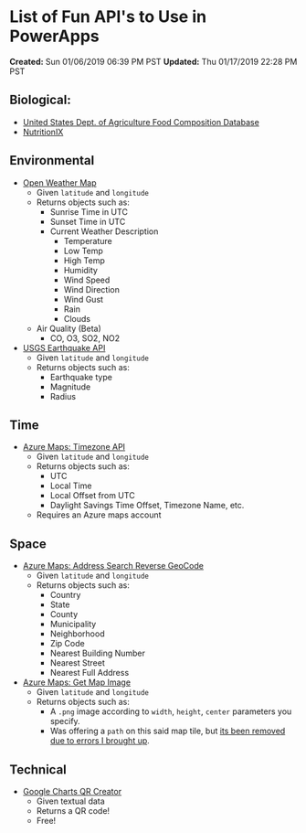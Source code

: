 # List of Fun API's to Use in PowerApps

**Created:** Sun 01/06/2019 06:39 PM PST
**Updated:** Thu 01/17/2019 22:28 PM PST

## Biological:

- [United States Dept. of Agriculture Food Composition Database](https://ndb.nal.usda.gov/ndb/search/list)
- [NutritionIX](https://developer.nutritionix.com/)

## Environmental

- [Open Weather Map](https://openweathermap.org/api)
  - Given `latitude` and `longitude`
  - Returns objects such as:
    - Sunrise Time in UTC
    - Sunset Time in UTC
    - Current Weather Description
      - Temperature
      - Low Temp
      - High Temp
      - Humidity
      - Wind Speed
      - Wind Direction
      - Wind Gust
      - Rain
      - Clouds
  - Air Quality (Beta)
    - CO, O3, SO2, NO2
- [USGS Earthquake API](https://earthquake.usgs.gov/fdsnws/event/1/)
    - Given `latitude` and `longitude`
    - Returns objects such as:
      - Earthquake type
      - Magnitude
      - Radius

## Time

- [Azure Maps: Timezone API](https://docs.microsoft.com/en-us/rest/api/maps/timezone/gettimezonebycoordinates)
  - Given `latitude` and `longitude`
  - Returns objects such as: 
     - UTC
     - Local Time
     - Local Offset from UTC
     - Daylight Savings Time Offset, Timezone Name, etc.
  - Requires an Azure maps account

## Space

- [Azure Maps: Address Search Reverse GeoCode](https://docs.microsoft.com/en-us/rest/api/maps/search/getsearchaddressreverse)
  - Given `latitude` and `longitude`
  - Returns objects such as:
    - Country
    - State
    - County
    - Municipality
    - Neighborhood
    - Zip Code
    - Nearest Building Number
    - Nearest Street
    - Nearest Full Address
- [Azure Maps: Get Map Image](https://docs.microsoft.com/en-us/rest/api/maps/render/getmapimage)
  - Given `latitude` and `longitude`
  - Returns objects such as: 
    - A `.png` image according to `width`, `height`, `center` parameters you specify.
    - Was offering a `path` on this said map tile, but [its been removed due to errors I brought up](https://github.com/MicrosoftDocs/azure-docs/issues/21449#issuecomment-451804267).
    
## Technical

- [Google Charts QR Creator](https://developers.google.com/chart/infographics/docs/qr_codes)
  - Given textual data
  - Returns a QR code!
  - Free!
